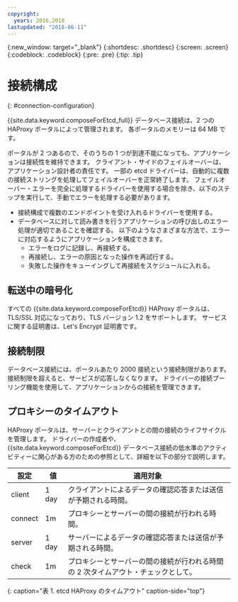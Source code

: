 ```yaml
---
copyright:
  years: 2016,2018
lastupdated: "2018-06-11"
---
```


{:new_window: target="_blank"}
{:shortdesc: .shortdesc}
{:screen: .screen}
{:codeblock: .codeblock}
{:pre: .pre}
{:tip: .tip}

# 接続構成
{: #connection-configuration}

{{site.data.keyword.composeForEtcd_full}} データベース接続は、2 つの HAProxy ポータルによって管理されます。 各ポータルのメモリーは 64 MB です。

ポータルが 2 つあるので、そのうちの 1 つが到達不能になっても、アプリケーションは接続性を維持できます。 クライアント・サイドのフェイルオーバーは、アプリケーション設計者の責任です。 一部の etcd ドライバーは、自動的に複数の接続ストリングを処理してフェイルオーバーを正常終了します。 フェイルオーバー・エラーを完全に処理するドライバーを使用する場合を除き、以下のステップを実行して、手動でエラーを処理する必要があります。

* 接続構成で複数のエンドポイントを受け入れるドライバーを使用する。
* データベースに対して読み書きを行うアプリケーションの呼び出しのエラー処理が適切であることを確認する。 以下のようなさまざまな方法で、エラーに対応するようにアプリケーションを構成できます。
  - エラーをログに記録し、再接続する。
  - 再接続し、エラーの原因となった操作を再試行する。
  - 失敗した操作をキューイングして再接続をスケジュールに入れる。

## 転送中の暗号化

すべての {{site.data.keyword.composeForEtcd}} HAProxy ポータルは、TLS/SSL 対応になっており、TLS バージョン 1.2 をサポートします。 サービスに関する証明書は、Let's Encrypt 証明書です。

## 接続制限

データベース接続には、ポータルあたり 2000 接続という接続制限があります。 接続制限を超えると、サービスが応答しなくなります。 ドライバーの接続プーリング機能を使用して、アプリケーションからの接続を管理できます。

## プロキシーのタイムアウト

HAProxy ポータルは、サーバーとクライアントとの間の接続のライフサイクルを管理します。 ドライバーの作成者や、{{site.data.keyword.composeForEtcd}} データベース接続の低水準のアクティビティーに関心がある方のための参照として、詳細を以下の部分で説明します。

設定 | 値 | 適用対象
----------|-----------|-----------
client | 1 day | クライアントによるデータの確認応答または送信が予期される時間。
connect | 1m | プロキシーとサーバーの間の接続が行われる時間。
server | 1 day | サーバーによるデータの確認応答または送信が予期される時間。
check | 1m | プロキシーとサーバーの間の接続が行われる時間の 2 次タイムアウト・チェックとして。
{: caption="表 1. etcd HAProxy のタイムアウト" caption-side="top"}
